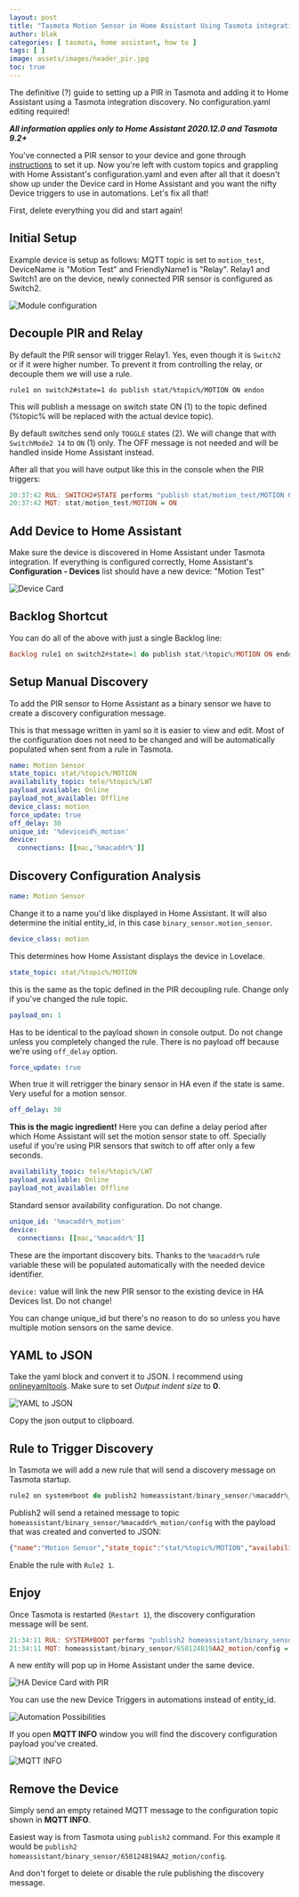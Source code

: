 ```yaml
---
layout: post
title: "Tasmota Motion Sensor in Home Assistant Using Tasmota integration"
author: blak
categories: [ tasmota, home assistant, how to ]
tags: [ ]
image: assets/images/header_pir.jpg
toc: true
---
```


The definitive (?) guide to setting up a PIR in Tasmota and adding it to Home Assistant using a Tasmota integration discovery. No configuration.yaml editing required! 

***All information applies only to Home Assistant 2020.12.0 and Tasmota 9.2+***

You've connected a PIR sensor to your device and gone through [instructions](https://tasmota.github.io/docs/PIR-Motion-Sensors/) to set it up. Now you're left with custom topics and grappling with Home Assistant's configuration.yaml and even after all that it doesn't show up under the Device card in Home Assistant and you want the nifty Device triggers to use in automations. Let's fix all that! 

First, delete everything you did and start again! 


## Initial Setup
Example device is setup as follows: MQTT topic is set to `motion_test`, DeviceName is "Motion Test" and FriendlyName1 is "Relay". Relay1 and Switch1 are on the device, newly connected PIR sensor is configured as Switch2. 

![Module configuration](/assets/images/pir/modulenew.jpg)

## Decouple PIR and Relay

By default the PIR sensor will trigger Relay1. Yes, even though it is `Switch2` or if it were higher number. To prevent it from controlling the relay, or decouple them we will use a rule.

```
rule1 on switch2#state=1 do publish stat/%topic%/MOTION ON endon
```

This will publish a message on switch state ON (1) to the topic defined (%topic% will be replaced with the actual device topic).

By default switches send only `TOGGLE` states (2). We will change that with `SwitchMode2 14` to `ON` (1) only. The OFF message is not needed and will be handled inside Home Assistant instead.

After all that you will have output like this in the console when the PIR triggers:
```haskell
20:37:42 RUL: SWITCH2#STATE performs "publish stat/motion_test/MOTION ON"
20:37:42 MQT: stat/motion_test/MOTION = ON
```

## Add Device to Home Assistant
Make sure the device is discovered in Home Assistant under Tasmota integration. If everything is configured correctly, Home Assistant's **Configuration - Devices** list should have a new device: "Motion Test"

![Device Card](/assets/images/pir/device_card_new.jpg)

## Backlog Shortcut
You can do all of the above with just a single Backlog line:
```haskell
Backlog rule1 on switch2#state=1 do publish stat/%topic%/MOTION ON endon; rule1 1; switchmode2 14
```

## Setup Manual Discovery
To add the PIR sensor to Home Assistant as a binary sensor we have to create a discovery configuration message. 

This is that message written in yaml so it is easier to view and edit. Most of the configuration does not need to be changed and will be automatically populated when sent from a rule in Tasmota.

```yaml
name: Motion Sensor
state_topic: stat/%topic%/MOTION
availability_topic: tele/%topic%/LWT
payload_available: Online
payload_not_available: Offline
device_class: motion
force_update: true
off_delay: 30
unique_id: '%deviceid%_motion'
device:
  connections: [[mac,'%macaddr%']]
```

## Discovery Configuration Analysis
```yaml
name: Motion Sensor
```
Change it to a name you'd like displayed in Home Assistant. It will also determine the initial entity_id, in this case `binary_sensor.motion_sensor`.

```yaml
device_class: motion
```
This determines how Home Assistant displays the device in Lovelace. 

```yaml
state_topic: stat/%topic%/MOTION
```
this is the same as the topic defined in the PIR decoupling rule. Change only if you've changed the rule topic.

```yaml
payload_on: 1
```
Has to be identical to the payload shown in console output. Do not change unless you completely changed the rule. There is no payload off because we're using `off_delay` option.
```yaml
force_update: true
```
When true it will retrigger the binary sensor in HA even if the state is same. Very useful for a motion sensor.
```yaml
off_delay: 30
```
**This is the magic ingredient!** Here you can define a delay period after which Home Assistant will set the motion sensor state to off. Specially useful if you're using PIR sensors that switch to off after only a few seconds. 
```yaml
availability_topic: tele/%topic%/LWT
payload_available: Online
payload_not_available: Offline
```
Standard sensor availability configuration. Do not change.
```yaml
unique_id: '%macaddr%_motion'
device:
  connections: [[mac,'%macaddr%']]
```
These are the important discovery bits. Thanks to the `%macaddr%` rule variable these will be populated automatically with the needed device identifier.

`device:` value will link the new PIR sensor to the existing device in HA Devices list. Do not change!

You can change unique_id but there's no reason to do so unless you have multiple motion sensors on the same device.

## YAML to JSON
Take the yaml block and convert it to JSON. I recommend using [onlineyamltools](https://onlineyamltools.com/convert-yaml-to-json). Make sure to set _Output indent size_ to **0**.

![YAML to JSON](/assets/images/pir/yaml-to-json_new.jpg)

Copy the json output to clipboard.

## Rule to Trigger Discovery
In Tasmota we will add a new rule that will send a discovery message on Tasmota startup.

```haskell
rule2 on system#boot do publish2 homeassistant/binary_sensor/%macaddr%_motion/config <paste json output here> endon
```

Publish2 will send a retained message to topic `homeassistant/binary_sensor/%macaddr%_motion/config` with the payload that was created and converted to JSON:

```json
{"name":"Motion Sensor","state_topic":"stat/%topic%/MOTION","availability_topic":"tele/%topic%/LWT","payload_available":"Online","payload_not_available":"Offline","device_class":"motion","force_update":true,"off_delay":30,"unique_id":"%macaddr%_motion","device":{"connections":[["mac","%macaddr%"]]}}
```

Enable the rule with `Rule2 1`.

## Enjoy
Once Tasmota is restarted (`Restart 1`), the discovery configuration message will be sent.

```haskell
21:34:11 RUL: SYSTEM#BOOT performs "publish2 homeassistant/binary_sensor/650124819AA2_motion/config {"name":"Kitchen Motion","state_topic":"stat/kitchen-multisensor/MOTION","availability_topic":"tele/kitchen-multisensor/LWT","payload_available":"Online","payload_not_available":"Offline","device_class":"motion","force_update":true,"off_delay":30,"unique_id":"650124819AA2_motion","device":{"connections":[["mac","650124819AA2"]]}}"
21:34:11 MQT: homeassistant/binary_sensor/650124819AA2_motion/config = {"name":"Kitchen Motion","state_topic":"stat/kitchen-multisensor/MOTION","availability_topic":"tele/kitchen-multisensor/LWT","payload_available":"Online","payload_not_available":"Offline","device_class":"motion","force_update":true,"off_delay":30,"unique_id":"650124819AA2_motion","device":{"connections":[["mac","650124819AA2"]]}} (retained)

```

A new entity will pop up in Home Assistant under the same device.

![HA Device Card with PIR](/assets/images/pir/device_card_pir_new.jpg)

You can use the new Device Triggers in automations instead of entity_id.

![Automation Possibilities](/assets/images/pir/automation_new.jpg)

If you open **MQTT INFO** window you will find the discovery configuration payload you've created.

![MQTT INFO](/assets/images/pir/mqtt_info_new.jpg)

## Remove the Device
Simply send an empty retained MQTT message to the configuration topic shown in **MQTT INFO**.

Easiest way is from Tasmota using `publish2` command. For this example it would be `publish2 homeassistant/binary_sensor/650124819AA2_motion/config`.

And don't forget to delete or disable the rule publishing the discovery message. 